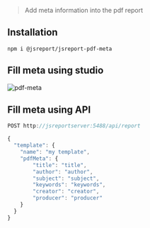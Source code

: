 > Add meta information into the pdf report

## Installation

```
npm i @jsreport/jsreport-pdf-meta
```

## Fill meta using studio

![pdf-meta](/img/pdf-meta.png)

## Fill meta using API

```js
POST http://jsreportserver:5488/api/report

{ 
  "template": {
    "name": "my template",
    "pdfMeta": {
        "title": "title",
        "author": "author",
        "subject": "subject",
        "keywords": "keywords",
        "creator": "creator",
        "producer": "producer"
    }
  }
}
```